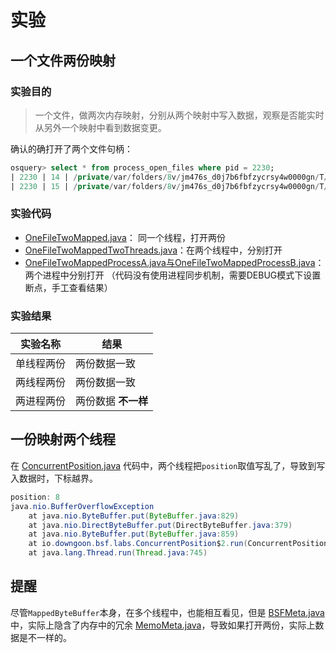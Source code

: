 # 实验

## 一个文件两份映射

### 实验目的

>一个文件，做两次内存映射，分别从两个映射中写入数据，观察是否能实时从另外一个映射中看到数据变更。

确认的确打开了两个文件句柄：

``` sql
osquery> select * from process_open_files where pid = 2230;
| 2230 | 14 | /private/var/folders/8v/jm476s_d0j7b6fbfzycrsy4w0000gn/T/mapped1609973387065791046/one-file-two-mapped.data |
| 2230 | 15 | /private/var/folders/8v/jm476s_d0j7b6fbfzycrsy4w0000gn/T/mapped1609973387065791046/one-file-two-mapped.data |
```

### 实验代码

- [OneFileTwoMapped.java](OneFileTwoMapped.java)： 同一个线程，打开两份
- [OneFileTwoMappedTwoThreads.java](OneFileTwoMappedTwoThreads.java)：在两个线程中，分别打开
- [OneFileTwoMappedProcessA.java与OneFileTwoMappedProcessB.java](OneFileTwoMappedProcessA.java)：两个进程中分别打开 （代码没有使用进程同步机制，需要DEBUG模式下设置断点，手工查看结果）

### 实验结果

| 实验名称 |  结果 |
| ----- | ----- |
| 单线程两份 | 两份数据一致 |
| 两线程两份 | 两份数据一致 |
| 两进程两份 | 两份数据 **不一样** |


## 一份映射两个线程

在 [ConcurrentPosition.java](ConcurrentPosition.java) 代码中，两个线程把``position``取值写乱了，导致到写入数据时，下标越界。

``` java
position: 8
java.nio.BufferOverflowException
	at java.nio.ByteBuffer.put(ByteBuffer.java:829)
	at java.nio.DirectByteBuffer.put(DirectByteBuffer.java:379)
	at java.nio.ByteBuffer.put(ByteBuffer.java:859)
	at io.downgoon.bsf.labs.ConcurrentPosition$2.run(ConcurrentPosition.java:83)
	at java.lang.Thread.run(Thread.java:745)
```

## 提醒

尽管``MappedByteBuffer``本身，在多个线程中，也能相互看见，但是 [BSFMeta.java](BSFMeta.java) 中，实际上隐含了内存中的冗余 [MemoMeta.java](MemoMeta.java)，导致如果打开两份，实际上数据是不一样的。
